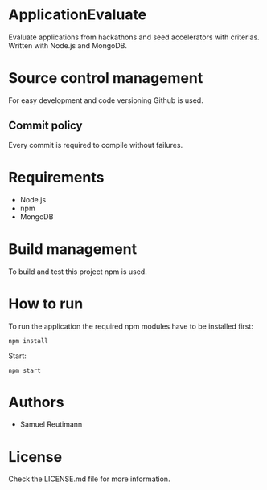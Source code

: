 ApplicationEvaluate
===================
Evaluate applications from hackathons and seed accelerators with criterias.
Written with Node.js and MongoDB.


Source control management
=========================
For easy development and code versioning Github is used.

Commit policy
-------------
Every commit is required to compile without failures.


Requirements
============
- Node.js
- npm
- MongoDB


Build management
================
To build and test this project npm is used.


How to run
==========
To run the application the required npm modules have to be installed first:

	npm install

Start:

	npm start


Authors
=======
- Samuel Reutimann


License
=======
Check the LICENSE.md file for more information.